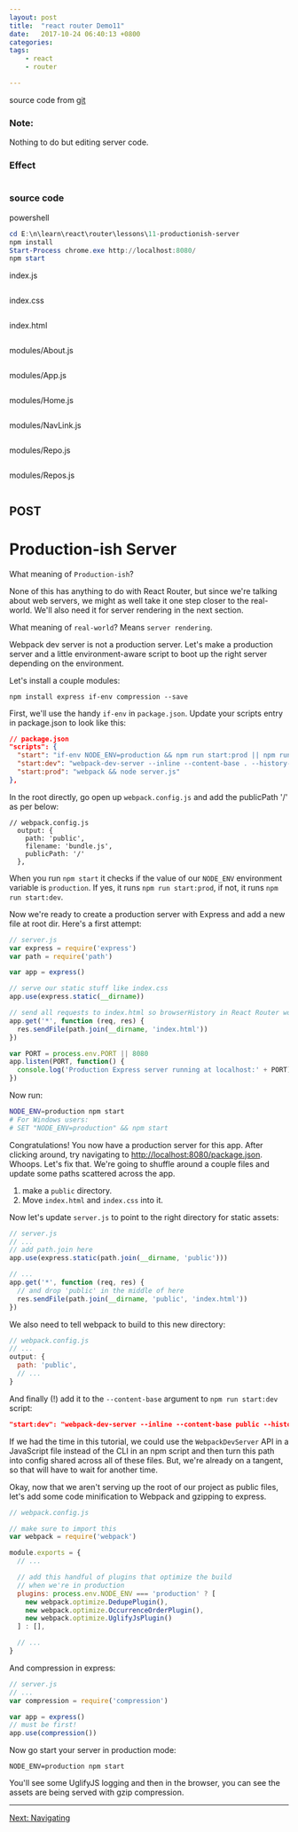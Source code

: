 ```yaml
---
layout: post
title:  "react router Demo11"
date:   2017-10-24 06:40:13 +0800
categories:  
tags: 
    - react
    - router

---  
```


source code from [git](https://github.com/reactjs/react-router-tutorial/tree/master/lessons/11-productionish-server)

### Note: ###

Nothing to do but editing server code.

### Effect ###

![]()

### source code ###
powershell
```powershell
cd E:\n\learn\react\router\lessons\11-productionish-server
npm install
Start-Process chrome.exe http://localhost:8080/
npm start
```
index.js
```javascript 

```

index.css
```css 

```

index.html
```html  

```

modules/About.js
```javascript 

```

modules/App.js
```javascript 

```

modules/Home.js
```javascript 

```

modules/NavLink.js
```javascript 

```

modules/Repo.js
```javascript 

```

modules/Repos.js
```javascript 

```


## POST ##

# Production-ish Server

What meaning of `Production-ish`?

None of this has anything to do with React Router, but since we're
talking about web servers, we might as well take it one step closer to
the real-world. We'll also need it for server rendering in the next
section.

What meaning of `real-world`? Means `server rendering`.

Webpack dev server is not a production server. Let's make a production
server and a little environment-aware script to boot up the right server
depending on the environment.

Let's install a couple modules:

```
npm install express if-env compression --save
```

First, we'll use the handy `if-env` in `package.json`.  Update your
scripts entry in package.json to look like this:

```json
// package.json
"scripts": {
  "start": "if-env NODE_ENV=production && npm run start:prod || npm run start:dev",
  "start:dev": "webpack-dev-server --inline --content-base . --history-api-fallback",
  "start:prod": "webpack && node server.js"
},
```

In the root directly, go open up `webpack.config.js` and add the publicPath '/' as per below:
```
// webpack.config.js
  output: {
    path: 'public',
    filename: 'bundle.js',
    publicPath: '/'
  },
```

When you run `npm start` it checks if the value of our `NODE_ENV` environment variable is
`production`. If yes, it runs `npm run start:prod`, if not, it runs
`npm run start:dev`.

Now we're ready to create a production server with Express and add a new file at root dir. Here's a
first attempt:

```js
// server.js
var express = require('express')
var path = require('path')

var app = express()

// serve our static stuff like index.css
app.use(express.static(__dirname))

// send all requests to index.html so browserHistory in React Router works
app.get('*', function (req, res) {
  res.sendFile(path.join(__dirname, 'index.html'))
})

var PORT = process.env.PORT || 8080
app.listen(PORT, function() {
  console.log('Production Express server running at localhost:' + PORT)
})
```

Now run:

```sh
NODE_ENV=production npm start
# For Windows users:
# SET "NODE_ENV=production" && npm start
```

Congratulations! You now have a production server for this app. After
clicking around, try navigating to [http://localhost:8080/package.json](http://localhost:8080/package.json).
Whoops.  Let's fix that. We're going to shuffle around a couple files and
update some paths scattered across the app.

1. make a `public` directory.
2. Move `index.html` and `index.css` into it.

Now let's update `server.js` to point to the right directory for static
assets:

```js
// server.js
// ...
// add path.join here
app.use(express.static(path.join(__dirname, 'public')))

// ...
app.get('*', function (req, res) {
  // and drop 'public' in the middle of here
  res.sendFile(path.join(__dirname, 'public', 'index.html'))
})
```

We also need to tell webpack to build to this new directory:

```js
// webpack.config.js
// ...
output: {
  path: 'public',
  // ...
}
```

And finally (!) add it to the `--content-base` argument to `npm run start:dev` script:

```json
"start:dev": "webpack-dev-server --inline --content-base public --history-api-fallback",
```

If we had the time in this tutorial, we could use the `WebpackDevServer`
API in a JavaScript file instead of the CLI in an npm script and then
turn this path into config shared across all of these files. But, we're
already on a tangent, so that will have to wait for another time.

Okay, now that we aren't serving up the root of our project as public
files, let's add some code minification to Webpack and gzipping to
express.

```js
// webpack.config.js

// make sure to import this
var webpack = require('webpack')

module.exports = {
  // ...

  // add this handful of plugins that optimize the build
  // when we're in production
  plugins: process.env.NODE_ENV === 'production' ? [
    new webpack.optimize.DedupePlugin(),
    new webpack.optimize.OccurrenceOrderPlugin(),
    new webpack.optimize.UglifyJsPlugin()
  ] : [],

  // ...
}
```

And compression in express:

```js
// server.js
// ...
var compression = require('compression')

var app = express()
// must be first!
app.use(compression())
```

Now go start your server in production mode:

```
NODE_ENV=production npm start
```

You'll see some UglifyJS logging and then in the browser, you can see
the assets are being served with gzip compression.

---

[Next: Navigating](../12-navigating/)